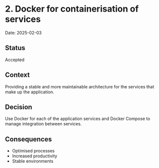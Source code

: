 # 2. Docker for containerisation of services

Date: 2025-02-03

## Status

Accepted

## Context

Providing a stable and more maintainable architecture for the services that make up the application.

## Decision

Use Docker for each of the application services and Docker Compose to manage integration between services.

## Consequences

- Optimised processes
- Increased productivity
- Stable environments
